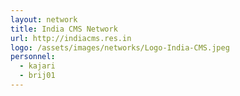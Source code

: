 ```yaml
---
layout: network
title: India CMS Network
url: http://indiacms.res.in
logo: /assets/images/networks/Logo-India-CMS.jpeg
personnel:
  - kajari
  - brij01
---
```


